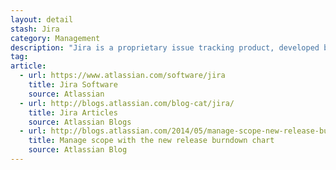 ```yaml
---
layout: detail
stash: Jira
category: Management
description: "Jira is a proprietary issue tracking product, developed by Atlassian. It provides bug tracking, issue tracking, and project management functions."
tag:
article:
  - url: https://www.atlassian.com/software/jira
    title: Jira Software
    source: Atlassian
  - url: http://blogs.atlassian.com/blog-cat/jira/
    title: Jira Articles
    source: Atlassian Blogs
  - url: http://blogs.atlassian.com/2014/05/manage-scope-new-release-burndown-chart/
    title: Manage scope with the new release burndown chart
    source: Atlassian Blog
---
```

